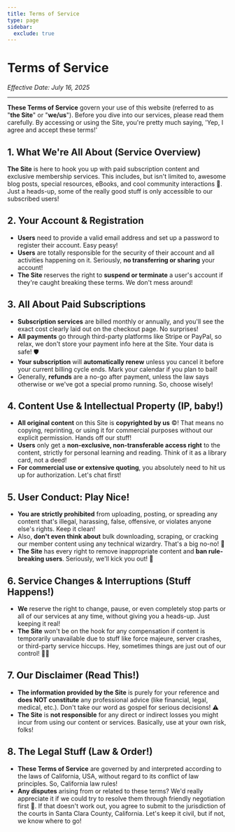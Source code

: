 ```yaml
---
title: Terms of Service
type: page
sidebar:
  exclude: true
---
```

# Terms of Service

*Effective Date: July 16, 2025*

---

**These Terms of Service** govern your use of this website (referred to as "**the Site**" or "**we/us**"). Before you dive into our services, please read them carefully. By accessing or using the Site, you're pretty much saying, 'Yep, I agree and accept these terms!'

## 1. What We're All About (Service Overview)
**The Site** is here to hook you up with paid subscription content and exclusive membership services. This includes, but isn't limited to, awesome blog posts, special resources, eBooks, and cool community interactions 🎉. Just a heads-up, some of the really good stuff is only accessible to our subscribed users!

## 2. Your Account & Registration
- **Users** need to provide a valid email address and set up a password to register their account. Easy peasy!
- **Users** are totally responsible for the security of their account and all activities happening on it. Seriously, **no transferring or sharing** your account!
- **The Site** reserves the right to **suspend or terminate** a user's account if they're caught breaking these terms. We don't mess around!

## 3. All About Paid Subscriptions
- **Subscription services** are billed monthly or annually, and you'll see the exact cost clearly laid out on the checkout page. No surprises!
- **All payments** go through third-party platforms like Stripe or PayPal, so relax, we don't store your payment info here at the Site. Your data is safe! 🛡️
- **Your subscription** will **automatically renew** unless you cancel it before your current billing cycle ends. Mark your calendar if you plan to bail!
- Generally, **refunds** are a no-go after payment, unless the law says otherwise or we've got a special promo running. So, choose wisely!

## 4. Content Use & Intellectual Property (IP, baby!)
- **All original content** on this Site is **copyrighted by us** ©️! That means no copying, reprinting, or using it for commercial purposes without our explicit permission. Hands off our stuff!
- **Users** only get a **non-exclusive, non-transferable access right** to the content, strictly for personal learning and reading. Think of it as a library card, not a deed!
- **For commercial use or extensive quoting**, you absolutely need to hit us up for authorization. Let's chat first!

## 5. User Conduct: Play Nice!
- **You are strictly prohibited** from uploading, posting, or spreading any content that's illegal, harassing, false, offensive, or violates anyone else's rights. Keep it clean!
- Also, **don't even think about** bulk downloading, scraping, or cracking our member content using any technical wizardry. That's a big no-no! 🚫
- **The Site** has every right to remove inappropriate content and **ban rule-breaking users**. Seriously, we'll kick you out! 🚨

## 6. Service Changes & Interruptions (Stuff Happens!)
- **We** reserve the right to change, pause, or even completely stop parts or all of our services at any time, without giving you a heads-up. Just keeping it real!
- **The Site** won't be on the hook for any compensation if content is temporarily unavailable due to stuff like force majeure, server crashes, or third-party service hiccups. Hey, sometimes things are just out of our control! 🤷‍♀️

## 7. Our Disclaimer (Read This!)
- **The information provided by the Site** is purely for your reference and **does NOT constitute** any professional advice (like financial, legal, medical, etc.). Don't take our word as gospel for serious decisions! ⚠️
- **The Site** is **not responsible** for any direct or indirect losses you might incur from using our content or services. Basically, use at your own risk, folks!

## 8. The Legal Stuff (Law & Order!)
- **These Terms of Service** are governed by and interpreted according to the laws of California, USA, without regard to its conflict of law principles. So, California law rules!
- **Any disputes** arising from or related to these terms? We'd really appreciate it if we could try to resolve them through friendly negotiation first 🤝. If that doesn't work out, you agree to submit to the jurisdiction of the courts in Santa Clara County, California. Let's keep it civil, but if not, we know where to go!